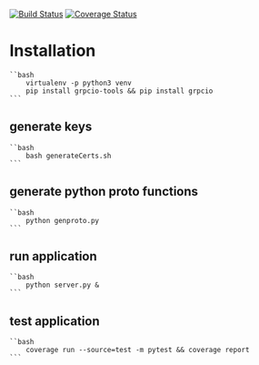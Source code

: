 [![Build Status](https://travis-ci.org/lenileiro/grpc-example.svg?branch=develop)](https://travis-ci.org/lenileiro/grpc-example)
[![Coverage Status](https://coveralls.io/repos/github/lenileiro/grpc/badge.svg?branch=develop)](https://coveralls.io/github/lenileiro/grpc?branch=develop)

# Installation

    ``bash
        virtualenv -p python3 venv
        pip install grpcio-tools && pip install grpcio
    ```

## generate keys

    ``bash
        bash generateCerts.sh
    ```
## generate python proto functions

    ``bash
        python genproto.py
    ```
## run application

    ``bash
        python server.py &
    ```

## test application

    ``bash
        coverage run --source=test -m pytest && coverage report
    ```
